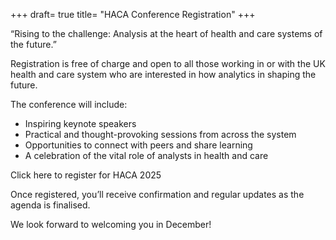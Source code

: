 +++
draft= true
title= "HACA Conference Registration"
+++


“Rising to the challenge: Analysis at the heart of health and care systems of the future.”

Registration is free of charge and open to all those working in or with the UK health and care system who are interested in how analytics in shaping the future.

The conference will include:

- Inspiring keynote speakers
- Practical and thought-provoking sessions from across the system
- Opportunities to connect with peers and share learning
- A celebration of the vital role of analysts in health and care

Click here to register for HACA 2025

Once registered, you’ll receive confirmation and regular updates as the agenda is finalised.

We look forward to welcoming you in December!